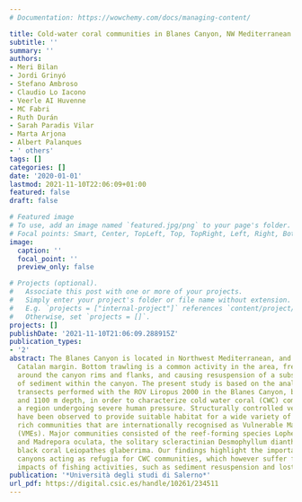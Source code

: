 ```yaml
---
# Documentation: https://wowchemy.com/docs/managing-content/

title: Cold-water coral communities in Blanes Canyon, NW Mediterranean Sea
subtitle: ''
summary: ''
authors:
- Meri Bilan
- Jordi Grinyó
- Stefano Ambroso
- Claudio Lo Iacono
- Veerle AI Huvenne
- MC Fabri
- Ruth Durán
- Sarah Paradis Vilar
- Marta Arjona
- Albert Palanques
- ' others'
tags: []
categories: []
date: '2020-01-01'
lastmod: 2021-11-10T22:06:09+01:00
featured: false
draft: false

# Featured image
# To use, add an image named `featured.jpg/png` to your page's folder.
# Focal points: Smart, Center, TopLeft, Top, TopRight, Left, Right, BottomLeft, Bottom, BottomRight.
image:
  caption: ''
  focal_point: ''
  preview_only: false

# Projects (optional).
#   Associate this post with one or more of your projects.
#   Simply enter your project's folder or file name without extension.
#   E.g. `projects = ["internal-project"]` references `content/project/deep-learning/index.md`.
#   Otherwise, set `projects = []`.
projects: []
publishDate: '2021-11-10T21:06:09.288915Z'
publication_types:
- '2'
abstract: The Blanes Canyon is located in Northwest Mediterranean, and incises the
  Catalan margin. Bottom trawling is a common activity in the area, frequently occurring
  around the canyon rims and flanks, and causing resuspension of a substantial amount
  of sediment within the canyon. The present study is based on the analysis of video
  transects performed with the ROV Liropus 2000 in the Blanes Canyon, between 600
  and 1100 m depth, in order to characterize cold water coral (CWC) communities in
  a region undergoing severe human pressure. Structurally controlled vertical walls
  have been observed to provide suitable habitat for a wide variety of CWCs, forming
  rich communities that are internationally recognised as Vulnerable Marine Ecosystems
  (VMEs). Major communities consisted of the reef-forming species Lophelia pertusa
  and Madrepora oculata, the solitary scleractinian Desmophyllum dianthus and the
  black coral Leiopathes glaberrima. Our findings highlight the importance of deep-sea
  canyons acting as refugia for CWC communities, which however suffer from the indirect
  impacts of fishing activities, such as sediment resuspension and lost fishing gear.
publication: '*Università degli studi di Salerno*'
url_pdf: https://digital.csic.es/handle/10261/234511
---
```

